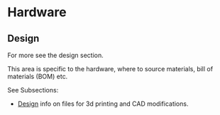 # Hardware

## Design
For more see the design section.


This area is specific to the hardware, where to source materials, bill of materials (BOM) etc. 

See Subsections:
- [Design](design) info on files for 3d printing and CAD modifications.
